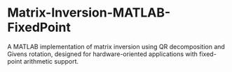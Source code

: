 # Matrix-Inversion-MATLAB-FixedPoint
A MATLAB implementation of matrix inversion using QR decomposition and Givens rotation, designed for hardware-oriented applications with fixed-point arithmetic support.
